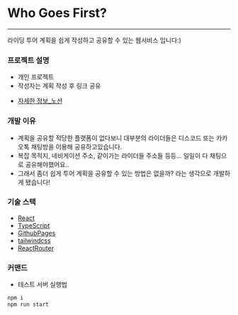 # Who Goes First?
---
라이딩 투어 계획을 쉽게 작성하고 공유할 수 있는 웹서비스 입니다:)

### 프로젝트 설명
- 개인 프로젝트
- 작성자는 계획 작성 후 링크 공유
* [자세한 정보_노션](https://iwannaberealnerd.notion.site/Who-Goes-First-032088e172a3468c8de16429ed02ba36)

### 개발 이유
- 계획을 공유할 적당한 플랫폼이 없다보니 대부분의 라이더들은 디스코드 또는 카카오톡 채팅방을 이용해 공유하고있습니다.
- 복잡 목적지, 네비게이션 주소, 같이가는 라이더들 주소들 등등... 일일이 다 채팅으로 공유해야했어요..
- 그래서 좀더 쉽게 투어 계획을 공유할 수 있는 방법은 없을까?  라는 생각으로 개발하게 됐습니다!

### 기술 스택
* [React](https://reactjs.org)
* [TypeScript](https://www.typescriptlang.org)
* [GithubPages](https://pages.github.com)
* [tailwindcss](https://tailwindcss.com)
* [ReactRouter](https://reactrouter.com)

### 커맨드
- 테스트 서버 실행법
```sh
npm i
npm run start
```
